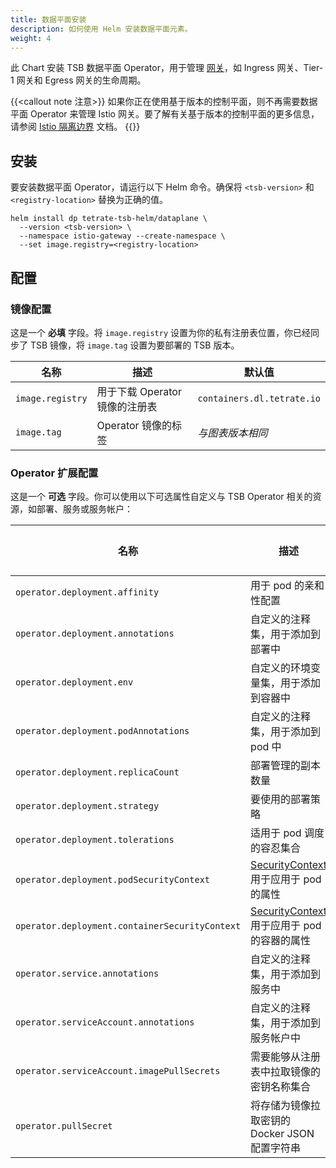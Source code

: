 ```yaml
---
title: 数据平面安装
description: 如何使用 Helm 安装数据平面元素。
weight: 4
---
```


此 Chart 安装 TSB 数据平面 Operator，用于管理 [网关](../../../refs/install/dataplane/v1alpha1/spec)，如 Ingress 网关、Tier-1 网关和 Egress 网关的生命周期。

{{<callout note 注意>}}
如果你正在使用基于版本的控制平面，则不再需要数据平面 Operator 来管理 Istio 网关。要了解有关基于版本的控制平面的更多信息，请参阅 [Istio 隔离边界](../../isolation-boundaries) 文档。
{{</callout>}}

## 安装

要安装数据平面 Operator，请运行以下 Helm 命令。确保将 `<tsb-version>` 和 `<registry-location>` 替换为正确的值。

```shell
helm install dp tetrate-tsb-helm/dataplane \
  --version <tsb-version> \
  --namespace istio-gateway --create-namespace \
  --set image.registry=<registry-location>
```

## 配置

### 镜像配置

这是一个 **必填** 字段。将 `image.registry` 设置为你的私有注册表位置，你已经同步了 TSB 镜像，将 `image.tag` 设置为要部署的 TSB 版本。

| 名称             | 描述                       | 默认值                     |
| ---------------- | -------------------------- | -------------------------- |
| `image.registry` | 用于下载 Operator 镜像的注册表 | `containers.dl.tetrate.io` |
| `image.tag`      | Operator 镜像的标签           | *与图表版本相同*           |

### Operator 扩展配置

这是一个 **可选** 字段。你可以使用以下可选属性自定义与 TSB Operator 相关的资源，如部署、服务或服务帐户：

| 名称                                           | 描述                                                         | 默认值 |
| ---------------------------------------------- | ------------------------------------------------------------ | ------ |
| `operator.deployment.affinity`                 | 用于 pod 的亲和性配置                                        |        |
| `operator.deployment.annotations`              | 自定义的注释集，用于添加到部署中                             |        |
| `operator.deployment.env`                      | 自定义的环境变量集，用于添加到容器中                         |        |
| `operator.deployment.podAnnotations`           | 自定义的注释集，用于添加到 pod 中                            |        |
| `operator.deployment.replicaCount`             | 部署管理的副本数量                                           |        |
| `operator.deployment.strategy`                 | 要使用的部署策略                                             |        |
| `operator.deployment.tolerations`              | 适用于 pod 调度的容忍集合                                    |        |
| `operator.deployment.podSecurityContext`       | [SecurityContext](../../../refs/install/kubernetes/k8s#tetrateio-api-install-kubernetes-podsecuritycontext) 用于应用于 pod 的属性 |        |
| `operator.deployment.containerSecurityContext` | [SecurityContext](../../../refs/install/kubernetes/k8s#tetrateio-api-install-kubernetes-securitycontext) 用于应用于 pod 的容器的属性 |        |
| `operator.service.annotations`                 | 自定义的注释集，用于添加到服务中                             |        |
| `operator.serviceAccount.annotations`          | 自定义的注释集，用于添加到服务帐户中                         |        |
| `operator.serviceAccount.imagePullSecrets`     | 需要能够从注册表中拉取镜像的密钥名称集合                     |        |
| `operator.pullSecret`                          | 将存储为镜像拉取密钥的 Docker JSON 配置字符串                |        |

